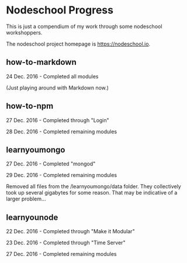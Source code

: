 # Nodeschool Progress

This is just a compendium of my work through some nodeschool workshoppers.

The nodeschool project homepage is https://nodeschool.io.

## how-to-markdown

24 Dec. 2016 - Completed all modules

(Just playing around with Markdown now.)

## how-to-npm

27 Dec. 2016 - Completed through "Login"

28 Dec. 2016 - Completed remaining modules

## learnyoumongo

27 Dec. 2016 - Completed "mongod"

29 Dec. 2016 - Completed remaining modules

Removed all files from the /learnyoumongo/data folder.
They collectively took up several gigabytes for some reason.
That may be indicative of a larger problem...

## learnyounode

22 Dec. 2016 - Completed through "Make it Modular"

23 Dec. 2016 - Completed through "Time Server"

27 Dec. 2016 - Completed remaining modules
